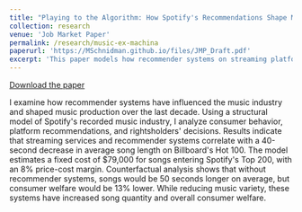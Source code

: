 ```yaml
---
title: "Playing to the Algorithm: How Spotify's Recommendations Shape Music Production"
collection: research
venue: 'Job Market Paper'
permalink: /research/music-ex-machina
paperurl: 'https://MSchnidman.github.io/files/JMP_Draft.pdf'
excerpt: 'This paper models how recommender systems on streaming platforms (e.g., Spotify) affect the characteristics of music record labels choose to release.'
---
```


[Download the paper](https://MSchnidman.github.io/files/JMP_Draft.pdf)

I examine how recommender systems have influenced the music industry and shaped music production over the last decade. Using a structural model of Spotify's recorded music industry, I analyze consumer behavior, platform recommendations, and rightsholders' decisions. Results indicate that streaming services and recommender systems correlate with a 40-second decrease in average song length on Billboard's Hot 100. The model estimates a fixed cost of $79,000 for songs entering Spotify's Top 200, with an 8% price-cost margin. Counterfactual analysis shows that without recommender systems, songs would be 50 seconds longer on average, but consumer welfare would be 13% lower. While reducing music variety, these systems have increased song quantity and overall consumer welfare.
